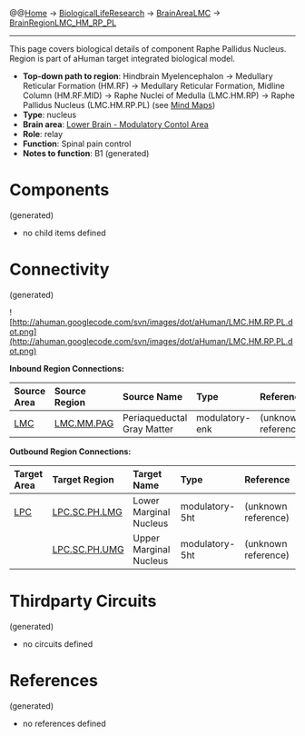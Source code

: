 @@[Home](Home.md) -> [BiologicalLifeResearch](BiologicalLifeResearch.md) -> [BrainAreaLMC](BrainAreaLMC.md) -> [BrainRegionLMC\_HM\_RP\_PL](BrainRegionLMC_HM_RP_PL.md)

---


This page covers biological details of component Raphe Pallidus Nucleus.
Region is part of aHuman target integrated biological model.

  * **Top-down path to region**: Hindbrain Myelencephalon -> Medullary Reticular Formation (HM.RF) -> Medullary Reticular Formation, Midline Column (HM.RF.MID) -> Raphe Nuclei of Medulla (LMC.HM.RP) -> Raphe Pallidus Nucleus (LMC.HM.RP.PL) (see [Mind Maps](OverallMindMaps.md))
  * **Type**: nucleus
  * **Brain area**: [Lower Brain - Modulatory Contol Area](BrainAreaLMC.md)
  * **Role**: relay
  * **Function**: Spinal pain control
  * **Notes to function**: B1
(generated)
# Components #
(generated)


  * no child items defined

# Connectivity #
(generated)


![http://ahuman.googlecode.com/svn/images/dot/aHuman/LMC.HM.RP.PL.dot.png](http://ahuman.googlecode.com/svn/images/dot/aHuman/LMC.HM.RP.PL.dot.png)

**Inbound Region Connections:**

| **Source Area** | **Source Region** | **Source Name** | **Type** | **Reference** |
|:----------------|:------------------|:----------------|:---------|:--------------|
| [LMC](BrainAreaLMC.md) | [LMC.MM.PAG](BrainRegionLMC_MM_PAG.md) | Periaqueductal Gray Matter | modulatory-enk | (unknown reference) |

**Outbound Region Connections:**

| **Target Area** | **Target Region** | **Target Name** | **Type** | **Reference** |
|:----------------|:------------------|:----------------|:---------|:--------------|
| [LPC](BrainAreaLPC.md) | [LPC.SC.PH.LMG](BrainRegionLPC_SC_PH_LMG.md) | Lower Marginal Nucleus | modulatory-5ht | (unknown reference) |
|                 | [LPC.SC.PH.UMG](BrainRegionLPC_SC_PH_UMG.md) | Upper Marginal Nucleus | modulatory-5ht | (unknown reference) |

# Thirdparty Circuits #
(generated)

  * no circuits defined

# References #
(generated)

  * no references defined
